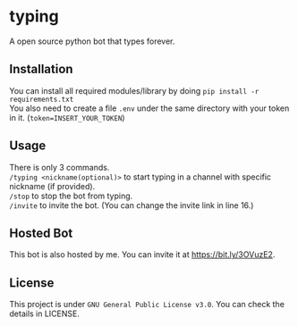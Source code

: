 # typing
A open source python bot that types forever.

## Installation
You can install all required modules/library by doing `pip install -r requirements.txt`<br />
You also need to create a file `.env` under the same directory with your token in it. (`token=INSERT_YOUR_TOKEN`)

## Usage
There is only 3 commands.<br />
`/typing <nickname(optional)>` to start typing in a channel with specific nickname (if provided).<br />
`/stop` to stop the bot from typing.<br />
`/invite` to invite the bot. (You can change the invite link in line 16.)

## Hosted Bot
This bot is also hosted by me. You can invite it at https://bit.ly/3OVuzE2.

## License
This project is under `GNU General Public License v3.0`. You can check the details in LICENSE.
